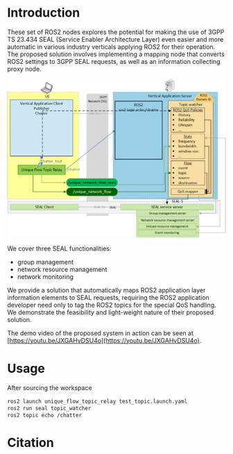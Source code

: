# Introduction

These set of ROS2 nodes explores the potential for making the use of 3GPP TS 23.434 SEAL (Service Enabler Architecture Layer) even easier and more automatic in various industry verticals applying ROS2 for their operation. The proposed solution involves implementing a mapping node that converts ROS2 settings to 3GPP SEAL requests, as well as an information collecting proxy node. 

![Basic architecture](/docs/chatter.png)

We cover three SEAL functionalities: 
-   group management
-   network resource management
-   network monitoring

We provide a solution that automatically maps ROS2 application layer information elements to SEAL requests, requiring the ROS2 application developer need only to tag the ROS2 topics for the special QoS handling. We demonstrate the feasibility and light-weight nature of their proposed solution.

The demo video of the proposed system in action can be seen at [https://youtu.be/JXGAHvDSU4o](https://youtu.be/JXGAHvDSU4o).


# Usage
After sourcing the workspace

	ros2 launch unique_flow_topic_relay test_topic.launch.yaml
	ros2 run seal topic_watcher
	ros2 topic echo /chatter

# Citation



